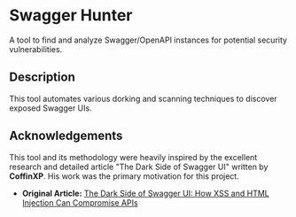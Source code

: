 # Swagger Hunter

A tool to find and analyze Swagger/OpenAPI instances for potential security vulnerabilities.

## Description

This tool automates various dorking and scanning techniques to discover exposed Swagger UIs.

## Acknowledgements

This tool and its methodology were heavily inspired by the excellent research and detailed article "The Dark Side of Swagger UI" written by **CoffinXP**. His work was the primary motivation for this project.

- **Original Article:** [The Dark Side of Swagger UI: How XSS and HTML Injection Can Compromise APIs](https://infosecwriteups.com/the-dark-side-of-swagger-ui-how-xss-and-html-injection-can-compromise-apis-1b670972a443)